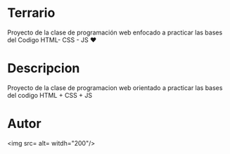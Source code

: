 # Terrario
Proyecto de la clase de programación web enfocado a practicar las bases  del Codigo HTML- CSS - JS ❤️

# Descripcion 
Proyecto de la clase de programacion web orientado 
a practicar las bases del codigo HTML + CSS + JS

# Autor 
<img 
src=
alt=
witdh="200"/>